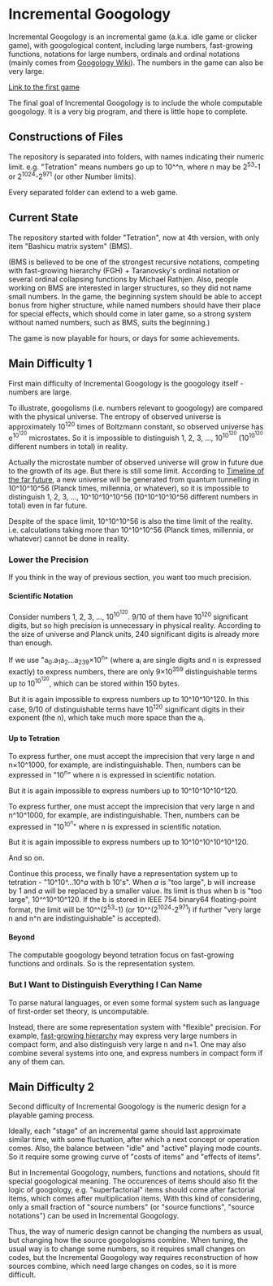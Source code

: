 # Incremental Googology
Incremental Googology is an incremental game (a.k.a. idle game or clicker game),
with googological content, including large numbers, fast-growing functions,
notations for large numbers, ordinals and ordinal notations (mainly comes from [Googology Wiki](https://googology.wikia.com)).
The numbers in the game can also be very large.

[Link to the first game](https://hypcos.github.io/incremental-googology/Tetration/)

The final goal of Incremental Googology is to include the whole computable googology.
It is a very big program, and there is little hope to complete.
## Constructions of Files
The repository is separated into folders, with names indicating their numeric limit.
e.g. "Tetration" means numbers go up to 10^^n,
where n may be 2<sup>53</sup>-1 or 2<sup>1024</sup>-2<sup>971</sup> (or other Number limits).

Every separated folder can extend to a web game.
## Current State
The repository started with folder "Tetration", now at 4th version, with only item "Bashicu matrix system" (BMS).

(BMS is believed to be one of the strongest recursive notations,
competing with fast-growing hierarchy (FGH) + Taranovsky's ordinal notation
or several ordinal collapsing functions by Michael Rathjen.
Also, people working on BMS are interested in larger structures, so they did not name small numbers.
In the game, the beginning system should be able to accept bonus from higher structure,
while named numbers should have their place for special effects, which should come in later game,
so a strong system without named numbers, such as BMS, suits the beginning.)

The game is now playable for hours, or days for some achievements.
## Main Difficulty 1
First main difficulty of Incremental Googology is the googology itself - numbers are large.

To illustrate, googolisms (i.e. numbers relevant to googology) are compared with the physical universe.
The entropy of observed universe is approximately 10<sup>120</sup> times of Boltzmann constant,
so observed universe has e<sup>10<sup>120</sup></sup> microstates.
So it is impossible to distinguish 1, 2, 3, ..., 10<sup>10<sup>120</sup></sup>
(10<sup>10<sup>120</sup></sup> different numbers in total) in reality.

Actually the microstate number of observed universe will grow in future due to the growth of its age.
But there is still some limit.
According to [Timeline of the far future](https://en.wikipedia.org/wiki/Timeline_of_the_far_future),
a new universe will be generated from quantum tunnelling in 10^10^10^56 (Planck times, millennia, or whatever),
so it is impossible to distinguish 1, 2, 3, ..., 10^10^10^10^56 (10^10^10^10^56 different numbers in total)
even in far future.

Despite of the space limit, 10^10^10^56 is also the time limit of the reality.
i.e. calculations taking more than 10^10^10^56 (Planck times, millennia, or whatever) cannot be done in reality.
### Lower the Precision
If you think in the way of previous section, you want too much precision.
#### Scientific Notation
Consider numbers 1, 2, 3, ..., 10<sup>10<sup>120</sup></sup>.
9/10 of them have 10<sup>120</sup> significant digits, but so high precision is unnecessary in physical reality.
According to the size of universe and Planck units, 240 significant digits is already more than enough.

If we use "a<sub>0</sub>.a<sub>1</sub>a<sub>2</sub>...a<sub>239</sub>×10<sup>n</sup>"
(where a<sub>i</sub> are single digits and n is expressed exactly)
to express numbers,
there are only 9×10<sup>359</sup> distinguishable terms up to 10<sup>10<sup>120</sup></sup>,
which can be stored within 150 bytes.

But it is again impossible to express numbers up to 10^10^10^120.
In this case, 9/10 of distinguishable terms have 10<sup>120</sup> significant digits in their exponent (the n),
which take much more space than the a<sub>i</sub>.
#### Up to Tetration
To express further, one must accept the imprecision that very large n and n×10^1000, for example, are indistinguishable.
Then, numbers can be expressed in "10<sup>n</sup>" where n is expressed in scientific notation.

But it is again impossible to express numbers up to 10^10^10^10^120.

To express further, one must accept the imprecision that very large n and n^10^1000, for example, are indistinguishable.
Then, numbers can be expressed in "10<sup>10<sup>n</sup></sup>" where n is expressed in scientific notation.

But it is again impossible to express numbers up to 10^10^10^10^10^120.

And so on.

Continue this process, we finally have a representation system up to tetration - "10^10^...10^_a_ with b 10's".
When _a_ is "too large", b will increase by 1 and _a_ will be replaced by a smaller value.
Its limit is thus when b is "too large", 10^^10^10^120.
If the b is stored in IEEE 754 binary64 floating-point format, the limit will be 10^^(2<sup>53</sup>-1)
(or 10^^(2<sup>1024</sup>-2<sup>971</sup>) if further "very large n and n^n are indistinguishable" is accepted).
#### Beyond
The computable googology beyond tetration focus on fast-growing functions and ordinals.
So is the representation system.
### But I Want to Distinguish Everything I Can Name
To parse natural languages, or even some formal system such as language of first-order set theory, is uncomputable.

Instead, there are some representation system with "flexible" precision.
For example, [fast-growing hierarchy](https://googology.wikia.com/wiki/Fast-growing_hierarchy)
may express very large numbers in compact form, and also distinguish very large n and n+1.
One may also combine several systems into one, and express numbers in compact form if any of them can.
## Main Difficulty 2
Second difficulty of Incremental Googology is the numeric design for a playable gaming process.

Ideally, each "stage" of an incremental game should last approximate similar time,
with some fluctuation, after which a next concept or operation comes.
Also, the balance between "idle" and "active" playing mode counts.
So it require some growing curve of "costs of items" and "effects of items".

But in Incremental Googology, numbers, functions and notations, should fit special googological meaning.
The occurences of items should also fit the logic of googology,
e.g. "superfactorial" items should come after factorial items, which comes after multiplication items.
With this kind of considering, only a small fraction of "source numbers" (or "source functions", "source notations")
can be used in Incremental Googology.

Thus, the way of numeric design cannot be changing the numbers as usual,
but changing how the source googologisms combine.
When tuning, the usual way is to change some numbers, so it requires small changes on codes,
but the Incremental Googology way requires reconstruction of how sources combine,
which need large changes on codes, so it is more difficult.
